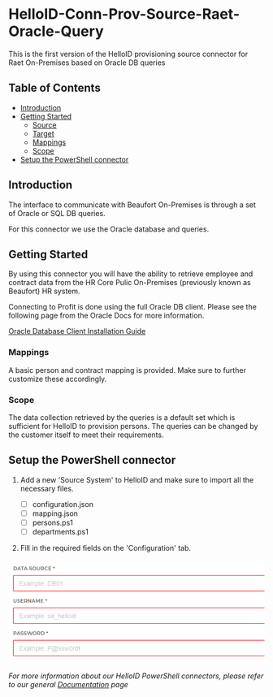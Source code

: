 # HelloID-Conn-Prov-Source-Raet-Oracle-Query
This is the first version of the HelloID provisioning source connector for Raet On-Premises based on Oracle DB queries

<!-- TABLE OF CONTENTS -->
## Table of Contents
* [Introduction](#introduction)
* [Getting Started](#getting-started)
  * [Source](#source)
  * [Target](#target)
  * [Mappings](#mappings)
  * [Scope](#scope)
* [Setup the PowerShell connector](#setup-the-powershell-connector)


## Introduction
The interface to communicate with Beaufort On-Premises is through a set of Oracle or SQL DB queries.

For this connector we use the Oracle database and queries.

<!-- GETTING STARTED -->
## Getting Started

By using this connector you will have the ability to retrieve employee and contract data from the HR Core Pulic On-Premises (previously known as Beaufort) HR system.

Connecting to Profit is done using the full Oracle DB client. 
Please see the following page from the Oracle Docs for more information.

[Oracle Database Client Installation Guide](https://docs.oracle.com/cd/E11882_01/install.112/e47959/install.htm#NTCLI1280)

### Mappings
A basic person and contract mapping is provided. Make sure to further customize these accordingly.

### Scope

The data collection retrieved by the queries is a default set which is sufficient for HelloID to provision persons.
The queries can be changed by the customer itself to meet their requirements.

<!-- USAGE EXAMPLES -->
## Setup the PowerShell connector

1. Add a new 'Source System' to HelloID and make sure to import all the necessary files.

    - [ ] configuration.json
    - [ ] mapping.json
    - [ ] persons.ps1
    - [ ] departments.ps1

2. Fill in the required fields on the 'Configuration' tab.

![image](./assets/config.png)

_For more information about our HelloID PowerShell connectors, please refer to our general [Documentation](https://docs.helloid.com/hc/en-us/articles/360012557600-Configure-a-custom-PowerShell-source-system) page_